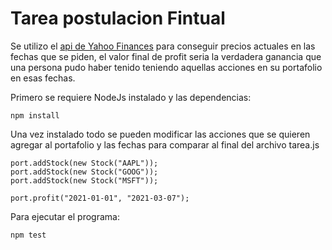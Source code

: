 # Tarea postulacion Fintual

Se utilizo el [api de Yahoo Finances](https://www.npmjs.com/package/yahoo-finance) para conseguir precios actuales en las fechas que se piden, el valor final de profit
seria la verdadera ganancia que una persona pudo haber tenido teniendo aquellas acciones en su portafolio en esas fechas.

Primero se requiere NodeJs instalado y las dependencias:
```
npm install
```
Una vez instalado todo se pueden modificar las acciones que se quieren agregar al portafolio y las fechas para comparar al final del archivo tarea.js
```
port.addStock(new Stock("AAPL"));
port.addStock(new Stock("GOOG"));
port.addStock(new Stock("MSFT"));

port.profit("2021-01-01", "2021-03-07");
```

Para ejecutar el programa:
```
npm test
```
